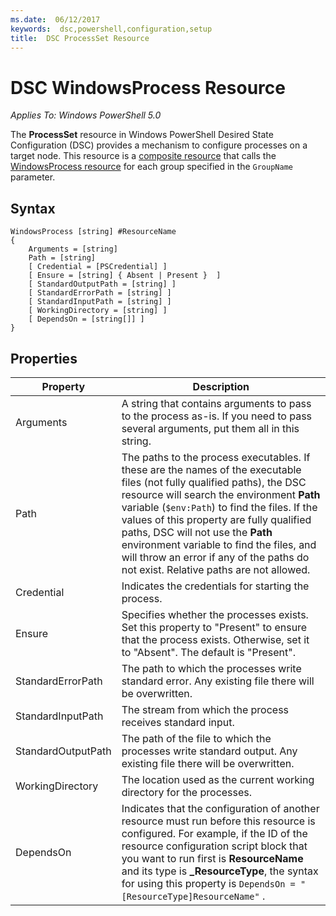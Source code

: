 ```yaml
---
ms.date:  06/12/2017
keywords:  dsc,powershell,configuration,setup
title:  DSC ProcessSet Resource
---
```

# DSC WindowsProcess Resource

_Applies To: Windows PowerShell 5.0_

The **ProcessSet** resource in Windows PowerShell Desired State Configuration (DSC) provides a
mechanism to configure processes on a target node. This resource is a [composite resource](../authoringResourceComposite.md)
that calls the [WindowsProcess resource](windowsProcessResource.md) for each group specified in the
`GroupName` parameter.

## Syntax

```
WindowsProcess [string] #ResourceName
{
    Arguments = [string]
    Path = [string]
    [ Credential = [PSCredential] ]
    [ Ensure = [string] { Absent | Present }  ]
    [ StandardOutputPath = [string] ]
    [ StandardErrorPath = [string] ]
    [ StandardInputPath = [string] ]
    [ WorkingDirectory = [string] ]
    [ DependsOn = [string[]] ]
}
```

## Properties

| Property | Description |
| --- | --- |
| Arguments| A string that contains arguments to pass to the process as-is. If you need to pass several arguments, put them all in this string.|
| Path| The paths to the process executables. If these are the names of the executable files (not fully qualified paths), the DSC resource will search the environment **Path** variable (`$env:Path`) to find the files. If the values of this property are fully qualified paths, DSC will not use the **Path** environment variable to find the files, and will throw an error if any of the paths do not exist. Relative paths are not allowed.|
| Credential| Indicates the credentials for starting the process.|
| Ensure| Specifies whether the processes exists. Set this property to "Present" to ensure that the process exists. Otherwise, set it to "Absent". The default is "Present".|
| StandardErrorPath| The path to which the processes write standard error. Any existing file there will be overwritten.|
| StandardInputPath| The stream from which the process receives standard input.|
| StandardOutputPath| The path of the file to which the processes write standard output. Any existing file there will be overwritten.|
| WorkingDirectory| The location used as the current working directory for the processes.|
| DependsOn | Indicates that the configuration of another resource must run before this resource is configured. For example, if the ID of the resource configuration script block that you want to run first is **ResourceName** and its type is **_ResourceType**, the syntax for using this property is `DependsOn = "[ResourceType]ResourceName"` .|